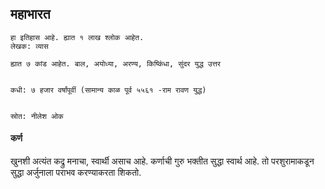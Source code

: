 
## महाभारत

```
हा इतिहास आहे. ह्यात १ लाख श्लोक आहेत.
लेखक: व्यास

ह्यात ७ कांड आहेत. बाल, अयोध्या, अरण्य, किष्किंधा, सुंदर युद्ध उत्तर


कधी: ७ हजार वर्षांपूर्वी (सामान्य काळ पूर्व ५५६१ -राम रावण युद्ध)


स्रोत: नीलेश ओक
```



#### कर्ण

खुनशी अत्यंत कद्रु मनाचा, स्वार्थी असाच आहे. 
कर्णाची गुरु भक्तीत सुद्धा स्वार्थ आहे. तो परशुरामाकडून सुद्धा अर्जुनाला पराभव करण्याकरता शिकतो.
